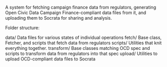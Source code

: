 A system for fetching campaign finance data from regulators, generating Open Civic Data Campaign Finance-compliant data files from it, and uploading them to Socrata for sharing and analysis.

Folder structure:

data/
  Data files for various states of individual operations
fetch/
  Base class, Fetcher, and scripts that fetch data from regulators
scripts/
  Utilities that knit everything together.
transform/
  Base classes matching OCD spec and scripts to transform data from regulators into that spec
upload/
  Utilities to upload OCD-compliant data files to Socrata